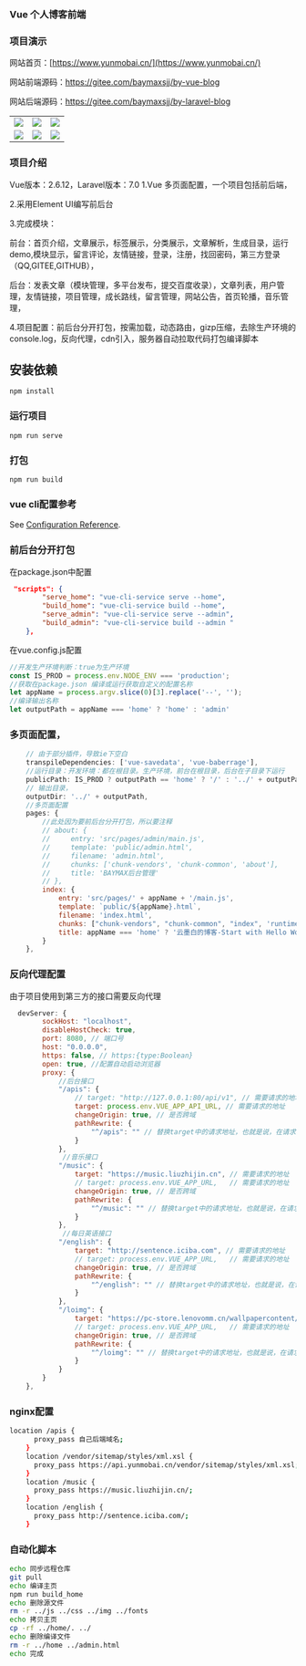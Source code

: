 ### Vue 个人博客前端

### 项目演示

网站首页：[https://www.yunmobai.cn/](https://www.yunmobai.cn/)  

网站前端源码：https://gitee.com/baymaxsjj/by-vue-blog  



网站后端源码：https://gitee.com/baymaxsjj/by-laravel-blog

<table>
  <tbody>
   <tr>
      <td align="center" valign="middle">
          <img src="https://img-blog.csdnimg.cn/2020103109302977.png?x-oss-process=image/watermark,type_ZmFuZ3poZW5naGVpdGk,shadow_10,text_aHR0cHM6Ly9ibG9nLmNzZG4ubmV0L3dlaXhpbl80NTI5NDYwNw==,size_16,color_FFFFFF,t_70#pic_center" >
      </td>
      <td align="center" valign="middle">
          <img src="https://img-blog.csdnimg.cn/20201031093613940.png?x-oss-process=image/watermark,type_ZmFuZ3poZW5naGVpdGk,shadow_10,text_aHR0cHM6Ly9ibG9nLmNzZG4ubmV0L3dlaXhpbl80NTI5NDYwNw==,size_16,color_FFFFFF,t_70#pic_center" >
      </td>
        <td align="center" valign="middle">
          <img src="https://img-blog.csdnimg.cn/20201031093203324.png?x-oss-process=image/watermark,type_ZmFuZ3poZW5naGVpdGk,shadow_10,text_aHR0cHM6Ly9ibG9nLmNzZG4ubmV0L3dlaXhpbl80NTI5NDYwNw==,size_16,color_FFFFFF,t_70#pic_center" >
      </td>
    </tr>
    <tr>
      <td align="center" valign="middle">
          <img src="https://img-blog.csdnimg.cn/20201031092813332.png?x-oss-process=image/watermark,type_ZmFuZ3poZW5naGVpdGk,shadow_10,text_aHR0cHM6Ly9ibG9nLmNzZG4ubmV0L3dlaXhpbl80NTI5NDYwNw==,size_16,color_FFFFFF,t_70#pic_center" >
      </td>
      <td align="center" valign="middle">
          <img src="https://img-blog.csdnimg.cn/20201031092919842.png?x-oss-process=image/watermark,type_ZmFuZ3poZW5naGVpdGk,shadow_10,text_aHR0cHM6Ly9ibG9nLmNzZG4ubmV0L3dlaXhpbl80NTI5NDYwNw==,size_16,color_FFFFFF,t_70#pic_center" >
      </td>
        <td align="center" valign="middle">
          <img src="https://img-blog.csdnimg.cn/2020103109332370.png?x-oss-process=image/watermark,type_ZmFuZ3poZW5naGVpdGk,shadow_10,text_aHR0cHM6Ly9ibG9nLmNzZG4ubmV0L3dlaXhpbl80NTI5NDYwNw==,size_16,color_FFFFFF,t_70#pic_center" >
      </td>
    </tr>

  </tbody>
</table>

### 项目介绍
Vue版本：2.6.12，Laravel版本：7.0
1.Vue 多页面配置，一个项目包括前后端，

2.采用Element UI编写前后台

3.完成模块：

前台：首页介绍，文章展示，标签展示，分类展示，文章解析，生成目录，运行demo,模块显示，留言评论，友情链接，登录，注册，找回密码，第三方登录（QQ,GITEE,GITHUB），

后台：发表文章（模块管理，多平台发布，提交百度收录），文章列表，用户管理，友情链接，项目管理，成长路线，留言管理，网站公告，首页轮播，音乐管理，

4.项目配置：前后台分开打包，按需加载，动态路由，gizp压缩，去除生产环境的console.log，反向代理，cdn引入，服务器自动拉取代码打包编译脚本

## 安装依赖

```
npm install
```

### 运行项目

```
npm run serve
```

### 打包

```
npm run build
```

### vue cli配置参考

See [Configuration Reference](https://cli.vuejs.org/config/).

### 前后台分开打包

在package.json中配置

```json
 "scripts": {
        "serve_home": "vue-cli-service serve --home",
        "build_home": "vue-cli-service build --home",
        "serve_admin": "vue-cli-service serve --admin",
        "build_admin": "vue-cli-service build --admin "
    },
```

在vue.config.js配置

```js
//开发生产环境判断：true为生产环境
const IS_PROD = process.env.NODE_ENV === 'production';
//获取在package.json 编译或运行获取自定义的配置名称
let appName = process.argv.slice(0)[3].replace('--', '');
//编译输出名称
let outputPath = appName === 'home' ? 'home' : 'admin'
```

### 多页面配置，

```js
	// 由于部分插件，导致ie下空白
    transpileDependencies: ['vue-savedata', 'vue-baberrage'],
	//运行目录：开发环境：都在根目录。生产环境，前台在根目录，后台在子目录下运行
    publicPath: IS_PROD ? outputPath == 'home' ? '/' : '../' + outputPath + '/' : '/',
	// 输出目录，
    outputDir: '../' + outputPath,
	//多页面配置
    pages: {
		//此处因为要前后台分开打包，所以要注释
        // about: {
        //     entry: 'src/pages/admin/main.js',
        //     template: 'public/admin.html',
        //     filename: 'admin.html',
        //     chunks: ['chunk-vendors', 'chunk-common', 'about'],
        //     title: 'BAYMAX后台管理'
        // },
        index: {
            entry: 'src/pages/' + appName + '/main.js',
            template: `public/${appName}.html`,
            filename: 'index.html',
            chunks: ["chunk-vendors", "chunk-common", "index", 'runtime~index'],
            title: appName === 'home' ? '云墨白的博客-Start with Hello World' : 'BAYMAX后台管理'
        }
    },
```



### 反向代理配置

由于项目使用到第三方的接口需要反向代理

```js
  devServer: {
        sockHost: "localhost",
        disableHostCheck: true,
        port: 8080, // 端口号
        host: "0.0.0.0",
        https: false, // https:{type:Boolean}
        open: true, //配置自动启动浏览器
        proxy: {
            //后台接口
            "/apis": {
                // target: "http://127.0.0.1:80/api/v1", // 需要请求的地址
                target: process.env.VUE_APP_API_URL, // 需要请求的地址
                changeOrigin: true, // 是否跨域
                pathRewrite: {
                    "^/apis": "" // 替换target中的请求地址，也就是说，在请求的时候，url用'/proxy'代替'http://ip.taobao.com'
                }
            },
             //音乐接口
            "/music": {
                target: "https://music.liuzhijin.cn", // 需要请求的地址
                // target: process.env.VUE_APP_URL,   // 需要请求的地址
                changeOrigin: true, // 是否跨域
                pathRewrite: {
                    "^/music": "" // 替换target中的请求地址，也就是说，在请求的时候，url用'/proxy'代替'http://ip.taobao.com'
                }
            },
             //每日英语接口
            "/english": {
                target: "http://sentence.iciba.com", // 需要请求的地址
                // target: process.env.VUE_APP_URL,   // 需要请求的地址
                changeOrigin: true, // 是否跨域
                pathRewrite: {
                    "^/english": "" // 替换target中的请求地址，也就是说，在请求的时候，url用'/proxy'代替'http://ip.taobao.com'
                }
            },
            "/loimg": {
                target: "https://pc-store.lenovomm.cn/wallpapercontent/wallpaper/classify/tag_wallpapers", // 需要请求的地址
                // target: process.env.VUE_APP_URL,   // 需要请求的地址
                changeOrigin: true, // 是否跨域
                pathRewrite: {
                    "^/loimg": "" // 替换target中的请求地址，也就是说，在请求的时候，url用'/proxy'代替'http://ip.taobao.com'
                }
            }
        }
    },
```



### nginx配置

```bash
location /apis {        
      proxy_pass 自己后端域名;
    }
    location /vendor/sitemap/styles/xml.xsl {        
      proxy_pass https://api.yunmobai.cn/vendor/sitemap/styles/xml.xsl;
    }
    location /music {
      proxy_pass https://music.liuzhijin.cn/;
    }
    location /english {
      proxy_pass http://sentence.iciba.com/;
    }
```



### 自动化脚本

```sh
echo 同步远程仓库
git pull
echo 编译主页
npm run build_home
echo 删除源文件
rm -r ../js ../css ../img ../fonts
echo 拷贝主页
cp -rf ../home/. ../
echo 删除编译文件
rm -r ../home ../admin.html
echo 完成
```